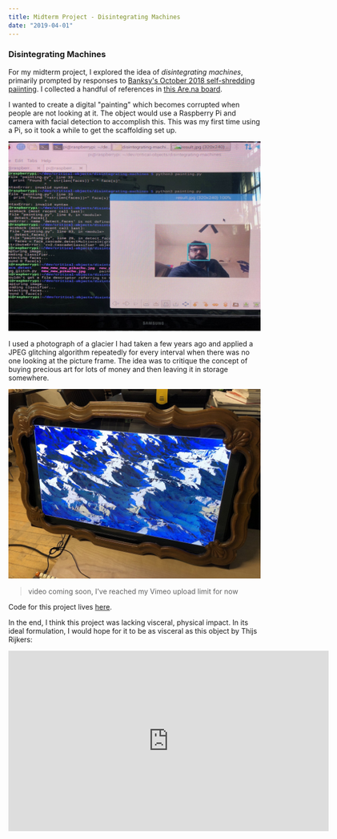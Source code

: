 ```yaml
---
title: Midterm Project - Disintegrating Machines
date: "2019-04-01"
---
```


### Disintegrating Machines

For my midterm project, I explored the idea of _disintegrating machines_, primarily prompted by responses to [Banksy's October 2018 self-shredding paiinting](https://www.instagram.com/p/Bokt2sEhlsu/). I collected a handful of references in [this Are.na board](https://www.are.na/adi-dahiya/disintegrating-machines).

I wanted to create a digital "painting" which becomes corrupted when people are not looking at it. The object would use a Raspberry Pi and camera with facial detection to accomplish this. This was my first time using a Pi, so it took a while to get the scaffolding set up.

![midterm-1](midterm-1.jpeg)

I used a photograph of a glacier I had taken a few years ago and applied a JPEG glitching algorithm repeatedly for every interval when there was no one looking at the picture frame. The idea was to critique the concept of buying precious art for lots of money and then leaving it in storage somewhere.

![midterm-2](midterm-2.jpeg)

> video coming soon, I've reached my Vimeo upload limit for now

Code for this project lives [here](https://github.com/adidahiya/critical-objects/tree/master/disintegrating-machines).

In the end, I think this project was lacking visceral, physical impact. In its ideal formulation, I would hope for it to be as visceral as this object by Thijs Rijkers:

<iframe src="https://player.vimeo.com/video/56871178" width="640" height="360" frameborder="0" webkitallowfullscreen mozallowfullscreen allowfullscreen></iframe>
